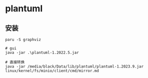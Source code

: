 # plantuml

## 安装
```shell
paru -S graphviz

# gui
java -jar .\plantuml-1.2022.5.jar

# 直接转换
java -jar /media/black/Data/lib/plantuml/plantuml-1.2023.9.jar linux/kernel/fs/minio/client/cmd/mirror.md
```
